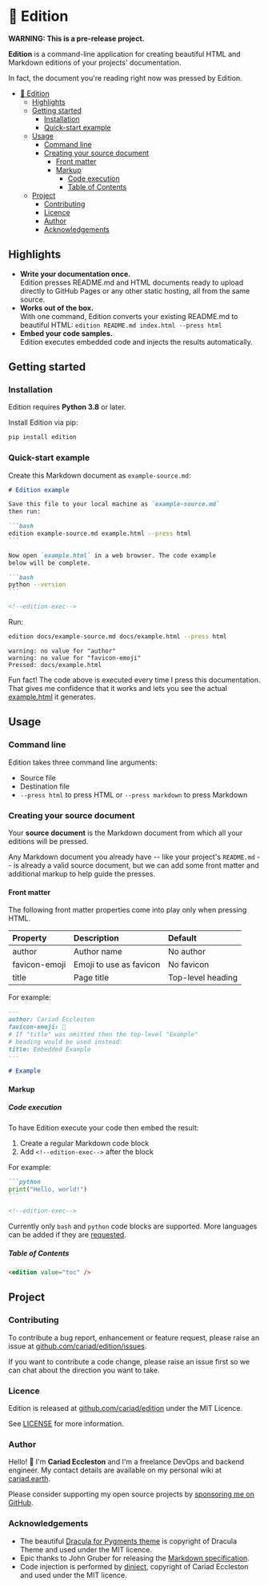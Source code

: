 # 📰 Edition

**WARNING: This is a pre-release project.**

**Edition** is a command-line application for creating beautiful HTML and Markdown editions of your projects' documentation.

In fact, the document you're reading right now was pressed by Edition.

- [📰 Edition](#-edition)
  - [Highlights](#highlights)
  - [Getting started](#getting-started)
    - [Installation](#installation)
    - [Quick-start example](#quick-start-example)
  - [Usage](#usage)
    - [Command line](#command-line)
    - [Creating your source document](#creating-your-source-document)
      - [Front matter](#front-matter)
      - [Markup](#markup)
        - [Code execution](#code-execution)
        - [Table of Contents](#table-of-contents)
  - [Project](#project)
    - [Contributing](#contributing)
    - [Licence](#licence)
    - [Author](#author)
    - [Acknowledgements](#acknowledgements)

## Highlights

- **Write your documentation once.**<br />Edition presses README.md and HTML documents ready to upload directly to GitHub Pages or any other static hosting, all from the same source.
- **Works out of the box.**<br />With one command, Edition converts your existing README.md to beautiful HTML: `edition README.md index.html --press html`
- **Embed your code samples.**<br />Edition executes embedded code and injects the results automatically.

## Getting started

### Installation

Edition requires **Python 3.8** or later.

Install Edition via pip:

```bash
pip install edition
```

### Quick-start example

Create this Markdown document as `example-source.md`:

~~~markdown
# Edition example

Save this file to your local machine as `example-source.md`
then run:

```bash
edition example-source.md example.html --press html
```

Now open `example.html` in a web browser. The code example
below will be complete.

```bash
python --version
```

<!--edition-exec-->
~~~

Run:

```bash
edition docs/example-source.md docs/example.html --press html
```

<!--edition-exec as=markdown fence=backticks host=shell range=start-->

```text
warning: no value for "author"
warning: no value for "favicon-emoji"
Pressed: docs/example.html
```

<!--edition-exec range=end-->

Fun fact! The code above is executed every time I press this documentation. That gives me confidence that it works and lets you see the actual [example.html](https://cariad.github.io/edition/example.html) it generates.

## Usage

### Command line

Edition takes three command line arguments:

- Source file
- Destination file
- `--press html` to press HTML or `--press markdown` to press Markdown

### Creating your source document

Your **source document** is the Markdown document from which all your editions will be pressed.

Any Markdown document you already have -- like your project's `README.md` -- is already a valid source document, but we can add some front matter and additional markup to help guide the presses.

#### Front matter

The following front matter properties come into play only when pressing HTML.

| Property      | Description             | Default           |
| :------------ | :---------------------- | :---------------- |
| author        | Author name             | No author         |
| favicon-emoji | Emoji to use as favicon | No favicon        |
| title         | Page title              | Top-level heading |

For example:

```markdown
---
author: Cariad Eccleston
favicon-emoji: 🍕
# If "title" was omitted then the top-level "Example"
# heading would be used instead:
title: Embedded Example
---

# Example
```

#### Markup

##### Code execution

To have Edition execute your code then embed the result:

1. Create a regular Markdown code block
1. Add `<!--edition-exec-->` after the block

For example:

~~~markdown
```python
print("Hello, world!")
```

<!--edition-exec-->
~~~

Currently only `bash` and `python` code blocks are supported. More languages can be added if they are [requested](#contributing).

##### Table of Contents

```html
<edition value="toc" />
```

## Project

### Contributing

To contribute a bug report, enhancement or feature request, please raise an issue at [github.com/cariad/edition/issues](https://github.com/cariad/edition/issues).

If you want to contribute a code change, please raise an issue first so we can chat about the direction you want to take.

### Licence

Edition is released at [github.com/cariad/edition](https://github.com/cariad/edition) under the MIT Licence.

See [LICENSE](https://github.com/cariad/edition/blob/main/LICENSE) for more information.

### Author

Hello! 👋 I'm **Cariad Eccleston** and I'm a freelance DevOps and backend engineer. My contact details are available on my personal wiki at [cariad.earth](https://cariad.earth).

Please consider supporting my open source projects by [sponsoring me on GitHub](https://github.com/sponsors/cariad/).

### Acknowledgements

- The beautiful [Dracula for Pygments theme](https://github.com/dracula/pygments) is copyright of Dracula Theme and used under the MIT licence.
- Epic thanks to John Gruber for releasing the [Markdown specification](https://daringfireball.net/projects/markdown/).
- Code injection is performed by [dinject](https://github.com/cariad/dinject), copyright of Cariad Eccleston and used under the MIT licence.
